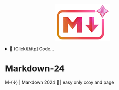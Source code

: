 <!-- logo IMG -->
<p align="center">
    <img width="180" src="./IMG/logo2.png">
</p>

<details>
<summary>👾 (Click)[http] Code...</summary>

```$ 
<p align="center">
    <img width="180" src="./IMG/logo2.png">
</p>
```
</details>

# Markdown-24
M-(↓) | Markdown 2024 🔽 | easy only copy and page


